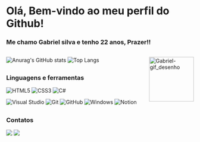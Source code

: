 # Olá, Bem-vindo ao meu perfil do Github!

### Me chamo Gabriel silva e tenho 22 anos, Prazer!!

##

  ![Anurag's GitHub stats](https://github-readme-stats.vercel.app/api?username=GabrielCruz02&hide=contribs&count_private=true&show_icons=true&theme=github_dark_dimmed)
  ![Top Langs](https://github-readme-stats.vercel.app/api/top-langs/?username=GabrielCruz02&layout=compact&theme=github_dark_dimmed)
  <img align="right" alt="Gabriel-gif_desenho" height="120" width="120" src="https://media.discordapp.net/attachments/764988213244330015/1124152626968264714/gabriel-gifdesenho.gif">

##

### Linguagens e ferramentas

![HTML5](https://img.shields.io/badge/html5-%23E34F26.svg?style=for-the-badge&logo=html5&logoColor=white)
![CSS3](https://img.shields.io/badge/css3-%231572B6.svg?style=for-the-badge&logo=css3&logoColor=white)
![C#](https://img.shields.io/badge/C%23-239120?style=for-the-badge&logo=c-sharp&logoColor=white)

![Visual Studio](https://img.shields.io/badge/Visual_Studio-5C2D91?style=for-the-badge&logo=visual%20studio&logoColor=white)
![Git](https://img.shields.io/badge/git-%23F05033.svg?style=for-the-badge&logo=git&logoColor=white)
![GitHub](https://img.shields.io/badge/github-%23121011.svg?style=for-the-badge&logo=github&logoColor=white)
![Windows](https://img.shields.io/badge/Windows-017AD7?style=for-the-badge&logo=windows&logoColor=white)
![Notion](https://img.shields.io/badge/Notion-%23000000.svg?style=for-the-badge&logo=notion&logoColor=white)


##

### Contatos
<div >
  <a href="https://www.linkedin.com/in/gabriel-cruz-4a950a275/" target="_blank"><img src="https://img.shields.io/badge/LinkedIn-0077B5?      style=for-the-badge&logo=linkedin&logoColor=white" target="_blank"></a>  
  <a href = "mailto:gabrielsilvacruz2002@gmail.com"><img src="https://img.shields.io/badge/-Gmail-%23333?style=for-the-                      badge&logo=gmail&logoColor=white" target="_blank"></a>
</div>

##
